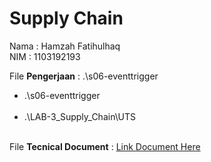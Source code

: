# Supply Chain
Nama    : Hamzah Fatihulhaq <br />
NIM     : 1103192193 <br />

File **Pengerjaan** : .\s06-eventtrigger<br />
    <ul> 
        <li>.\s06-eventtrigger </li> <br />
        <li>.\LAB-3_Supply_Chain\UTS </li> <br />
    </ul>
File **Tecnical Document** : [Link Document Here](https://docs.google.com/document/d/1j0PNCYCXZmPgKy7cxBD9nB-tMGo3ILqrrmNC6IBq8Qg/edit?usp=sharing) <br />